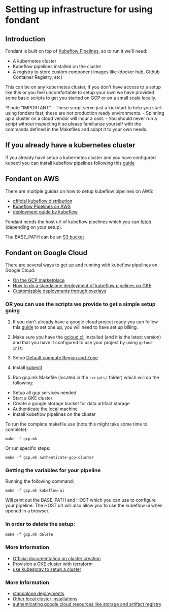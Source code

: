 # Setting up infrastructure for using fondant

## Introduction
Fondant is built on top of [Kubeflow Pipelines](https://www.kubeflow.org/docs/components/pipelines/v1/introduction/), so to run it we'll need:

- A kubernetes cluster
- Kubeflow pipelines installed on the cluster
- A registry to store custom component images like (docker hub, Github Container Registry, etc)

This can be on any kubernetes cluster, if you don't have access to a setup like this or you feel uncomfortable to setup your own we have provided some basic scripts to get you started on GCP or on a small scale locally.

!!! note "IMPORTANT"
    - These script serve just a kickstart to help you start using fondant fast, these are not production ready environments.
    - Spinning up a cluster on a cloud vendor will incur a cost.
    - You should never run a script without inspecting it so please familiarize yourself with the commands defined in the Makefiles and adapt it to your own needs.

## If you already have a kubernetes cluster
 
If you already have setup a kubernetes cluster and you have configured kubectl you can install kubeflow pipelines following this [guide](https://www.kubeflow.org/docs/components/pipelines/v1/installation/standalone-deployment/#deploying-kubeflow-pipelines)


## Fondant on AWS

There are multiple guides on how to setup kubeflow pipelines on AWS:

- [official kubeflow distribution](https://awslabs.github.io/kubeflow-manifests/)
- [Kubeflow Pipelines on AWS](https://docs.aws.amazon.com/sagemaker/latest/dg/kubernetes-sagemaker-components-install.html)
- [deployment guide by kubeflow](https://awslabs.github.io/kubeflow-manifests/docs/deployment/)

Fondant needs the host url of kubeflow pipelines which you can [fetch](https://docs.aws.amazon.com/sagemaker/latest/dg/kubernetes-sagemaker-components-install.html#:~:text=.-,Access%20the%20KFP%20UI%20(Kubeflow%20Dashboard),-The%20Kubeflow%20Pipelines) (depending on your setup).

The BASE_PATH can be an [S3 bucket](https://docs.aws.amazon.com/AmazonS3/latest/userguide/creating-bucket.html)


## Fondant on Google Cloud

There are several ways to get up and running with kubeflow pipelines on Google Cloud.

- [On the GCP marketplace](https://console.cloud.google.com/marketplace/details/google-cloud-ai-platform/kubeflow-pipelines?project=thematic-lore-290312)
- [How to do a standalone deployment of kubeflow pipelines on GKE](https://www.kubeflow.org/docs/components/pipelines/v1/installation/standalone-deployment/)
- [Customizable deployments through overlays](https://www.kubeflow.org/docs/components/pipelines/v1/installation/standalone-deployment/#customizing-kubeflow-pipelines)

### OR you can use the scripts we provide to get a simple setup going

1. If you don't already have a google cloud project ready you can follow this [guide](https://v1-5-branch.kubeflow.org/docs/distributions/gke/deploy/project-setup/) to set one up, you will need to have set up billing.

2. Make sure you have the [gcloud cli](https://cloud.google.com/sdk/docs/install) installed (and it is the latest version) and that you have it configured to use your project by using `gcloud init`.

3. Setup [Default compute Region and Zone](https://cloud.google.com/compute/docs/gcloud-compute#default-region-zone)

3. Install [kubectl](https://kubernetes.io/docs/tasks/tools/) 

4. Run gcp.mk Makefile (located in the `scripts/` folder) which will do the following:
- Setup all gcp services needed 
- Start a GKE cluster
- Create a google storage bucket for data artifact storage
- Authenticate the local machine 
- Install kubeflow pipelines on the cluster

To run the complete makefile use (note this might take some time to complete):
```
make -f gcp.mk
```
Or run specific steps:
```
make -f gcp.mk authenticate-gcp-cluster
```

### Getting the variables for your pipeline

Running the following command:
```
make -f gcp.mk kubeflow-ui
```
Will print out the BASE_PATH and HOST which you can use to configure your pipeline. The HOST url will also allow you to use the kubeflow ui when opened in a browser.

### In order to delete the setup:
```
make -f gcp.mk delete
```

### More Information

- [Official documentation on cluster creation](https://cloud.google.com/kubernetes-engine/docs/how-to/creating-a-zonal-cluster)
- [Provision a GKE cluster with terraform](https://developer.hashicorp.com/terraform/tutorials/kubernetes/gke)
- [use kubespray to setup a cluster](https://github.com/kubernetes-sigs/kubespray)

### More Information
- [standalone deployments](https://www.kubeflow.org/docs/components/pipelines/v1/installation/standalone-deployment/)
- [Other local cluster installations](https://www.kubeflow.org/docs/components/pipelines/v1/installation/localcluster-deployment/)
- [authenticating google cloud resources like storage and artifact registry](https://minikube.sigs.k8s.io/docs/handbook/addons/gcp-auth/)




